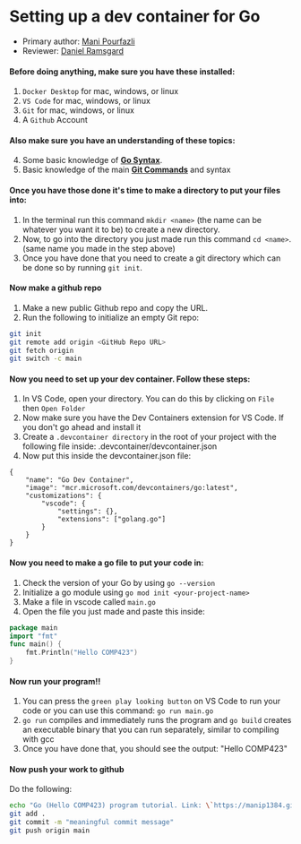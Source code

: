 # Setting up a dev container for Go

* Primary author: [Mani Pourfazli](https://github.com/manip1384)
* Reviewer: [Daniel Ramsgard](https://github.com/DanielRamsgard)

#### Before doing anything, make sure you have these installed:

1. `Docker Desktop` for mac, windows, or linux
2. `VS Code` for mac, windows, or linux
3. `Git` for mac, windows, or linux
4. A `Github` Account

#### Also make sure you have an understanding of these topics:

4. Some basic knowledge of [**Go Syntax**](https://www.w3schools.com/go/index.php).
5. Basic knowledge of the main [**Git Commands**](https://www.w3schools.com/git/) and syntax

#### Once you have those done it's time to make a directory to put your files into:

1. In the terminal run this command `mkdir <name>` (the name can be whatever you want it to be) to create a new directory. 
2. Now, to go into the directory you just made run this command `cd <name>`. (same name you made in the step above)
3. Once you have done that you need to create a git directory which can be done so by running `git init`.

#### Now make a github repo
1. Make a new public Github repo and copy the URL.
2. Run the following to initialize an empty Git repo:
```bash
git init
git remote add origin <GitHub Repo URL>
git fetch origin
git switch -c main
```

#### Now you need to set up your dev container. Follow these steps:

1. In VS Code, open your directory. You can do this by clicking on `File` then `Open Folder`
2. Now make sure you have the Dev Containers extension for VS Code. If you don't go ahead and install it
3. Create a `.devcontainer directory` in the root of your project with the following file inside: .devcontainer/devcontainer.json
4. Now put this inside the devcontainer.json file:
```
{
    "name": "Go Dev Container",
    "image": "mcr.microsoft.com/devcontainers/go:latest",
    "customizations": {
        "vscode": {
            "settings": {},
            "extensions": ["golang.go"]
        }
    }
}
```

#### Now you need to make a go file to put your code in:
1. Check the version of your Go by using `go --version`
2. Initialize a go module using `go mod init <your-project-name>`
2. Make a file in vscode called `main.go`
3. Open the file you just made and paste this inside:
```Go
package main
import "fmt"
func main() {
    fmt.Println("Hello COMP423")
}
```

#### Now run your program!!
1. You can press the `green play looking button` on VS Code to run your code or you can use this command: `go run main.go`
2. `go run` compiles and immediately runs the program and `go build` creates an executable binary that you can run separately, similar to compiling with gcc
3. Once you have done that, you should see the output: "Hello COMP423"


#### Now push your work to github
Do the following:
```bash
echo "Go (Hello COMP423) program tutorial. Link: \`https://manip1384.github.io/comp423-course-notes/tutorials/go-setup\`" > README.md
git add .
git commit -m "meaningful commit message"
git push origin main
```
